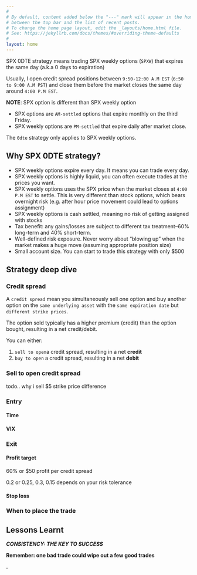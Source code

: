 ```yaml
---
#
# By default, content added below the "---" mark will appear in the home page
# between the top bar and the list of recent posts.
# To change the home page layout, edit the _layouts/home.html file.
# See: https://jekyllrb.com/docs/themes/#overriding-theme-defaults
#
layout: home
---
```



SPX 0DTE strategy means trading SPX weekly options (`SPXW`) that expires the same day (a.k.a 0 days to expiration)

Usually, I open credit spread positions between `9:50-12:00 A.M EST` (`6:50 to 9:00 A.M PST`) and close them before the market closes the same day around `4:00 P.M EST`.

**NOTE**: SPX option is different than SPX weekly option

- SPX options are `AM-settled` options that expire monthly on the third Friday.
- SPX weekly options are `PM-settled` that expire daily after market close.

The `0dte` strategy only applies to SPX weekly options.

## **Why SPX 0DTE strategy?**

- SPX weekly options expire every day. It means you can trade every day.
- SPX weekly options is highly liquid, you can often execute trades at the prices you want.
- SPX weekly options uses the SPX price when the market closes at `4:00 P.M EST` to settle. This is very different than stock options, which bears overnight risk (e.g. after hour price movement could lead to options assignment)
- SPX weekly options is cash settled, meaning no risk of getting assigned with stocks
- Tax benefit: any gains/losses are subject to different tax treatment–60% long-term and 40% short-term.
- Well-defined risk exposure. Never worry about “blowing up” when the market makes a huge move (assuming appropriate position size)
- Small account size. You can start to trade this strategy with only $500

## Strategy deep dive

### Credit spread

A `credit spread` mean you simultaneously sell one option and buy another option on the `same underlying asset` with the `same expiration date` but `different strike prices`.

The option sold typically has a higher premium (credit) than the option bought, resulting in a net credit/debit.

You can either:

1. `sell to open`a credit spread, resulting in a net **credit**
2. `buy to open` a credit spread, resulting in a net **debit**


### Sell to open credit spread

todo..
why i sell
$5 strike price difference

### Entry
#### Time

#### VIX

### Exit
#### Profit target

60% or $50 profit per credit spread

0.2 or 0.25, 0.3, 0.15 depends on your risk tolerance

#### Stop loss


### When to place the trade

## Lessons Learnt

***CONSISTENCY: THE KEY TO SUCCESS***

**Remember: one bad trade could wipe out a few good trades**

**.**
